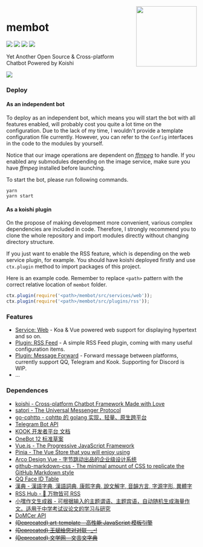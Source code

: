 <img align="right" width="160" src="http://q.qlogo.cn/headimg_dl?dst_uin=1470738407&spec=640">

<h1>
membot
</h1>

![](https://img.shields.io/badge/build-passing-brightgreen.svg)
![](https://img.shields.io/github/issues/memset0/membot?color=blue)
![](https://img.shields.io/github/languages/code-size/memset0/membot?color=blueviolet)
![](https://img.shields.io/badge/license-AGPL_V3.0-lightgrey.svg)

Yet Another Open Source & Cross-platform Chatbot Powered by Koishi

![](https://count.getloli.com/get/@membot?theme=rule34)

### Deploy

#### As an independent bot

To deploy as an independent bot, which means you will start the bot with all features enabled, will probably cost you quite a lot time on the configuration. Due to the lack of my time, I wouldn't provide a template configuration file currently. However, you can refer to the `Config` interfaces in the code to the modules by yourself.

Notice that our image operations are dependent on [*ffmpeg*](https://github.com/FFmpeg/FFmpeg) to handle. If you enabled any submodules depending on the image service, make sure you have *ffmpeg* installed before launching.

To start the bot, please run following commands.

```shell
yarn
yarn start
```

#### As a koishi plugin

On the propose of making development more convenient, various complex dependencies are included in code. Therefore, I strongly recommend you to clone the whole repository and import modules directly without changing directory structure.

If you just want to enable the RSS feature, which is depending on the web service plugin, for example. You should have koishi deployed firstly and use `ctx.plugin` method to import packages of this project.

Here is an example code. Remember to replace `<path>` pattern with the correct relative location of `membot` folder.

```typescript
ctx.plugin(require('<path>/membot/src/services/web'));
ctx.plugin(require('<path>/membot/src/plugins/rss'));
```

### Features

* [Service: Web](./src/services/web) - Koa & Vue powered web support for displaying hypertext and so on.
* [Plugin: RSS Feed](./src/plugins/rss) - A simple RSS Feed plugin, coming with many useful configuration items.
* [Plugin: Message Forward](./src/plugins/forward) - Forward message between platforms, currently support QQ, Telegram and Kook. Supporting for Discord is WIP.
* ...

### Dependences

* [koishi - Cross-platform Chatbot Framework Made with Love](https://github.com/koishijs/koishi)
* [satori - The Universal Messenger Protocol](https://github.com/satorijs/satori)
* [go-cqhttp - cqhttp 的 golang 实现，轻量、原生跨平台](https://github.com/Mrs4s/go-cqhttp)
* [Telegram Bot API](https://core.telegram.org/bots/api)
* [KOOK 开发者平台 文档](https://developer.kookapp.cn/doc/intro)
* [OneBot 12 标准草案](https://12.onebot.dev/)
* [Vue.js - The Progressive JavaScript Framework](https://vuejs.org/)
* [Pinia - The Vue Store that you will enjoy using](https://pinia.vuejs.org/)
* [Arco Design Vue - 字节跳动出品的企业级设计系统](https://arco.design/vue)
* [github-markdown-css - The minimal amount of CSS to replicate the GitHub Markdown style](https://github.com/sindresorhus/github-markdown-css)
* [QQ Face ID Table](https://qq-face.vercel.app/)
* [漢典 - 漢語字典, 漢語詞典, 康熙字典, 說文解字, 音韻方言, 字源字形, 異體字](https://www.zdic.net)
* [RSS Hub - 🍰 万物皆可 RSS](https://docs.rsshub.app/)
* [小嘿作文生成器 - 可根据输入的主题谓语、主题宾语，自动随机生成海量作文。适用于中学考试议论文的学习与研究](https://zuowen.jackjyq.com/)
* [DoMCer API](http://api.domcer.com/)
* [~~(Deprecated) art-template - 高性能 JavaScript 模板引擎~~](https://aui.github.io/art-template/)
* [~~(Deprecated) 王斌给您对对联 -_-!~~](https://ai.binwang.me/couplet/)
* [~~(Deprecated) 文学网 - 文言文字典~~](https://wyw.hwxnet.com/)
